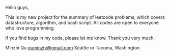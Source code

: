 Hello guys,

This is my new project for the summary of leetcode problems, which covers datastructure, algorithm, and bash script. All codes are open to everyone who love programming.

If you find bugs in my code, please let me know. Thank you very much.

Minzhi Qu
quminzhi@gmail.com
Seattle or Tacoma, Washington
